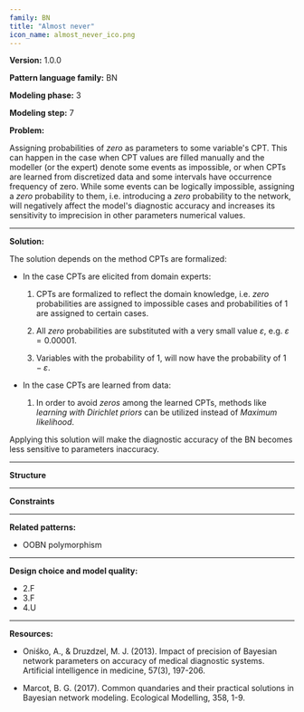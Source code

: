 ```yaml
--- 
family: BN
title: "Almost never"
icon_name: almost_never_ico.png 
--- 
```

 
**Version:** 1.0.0

**Pattern language family:** BN

**Modeling phase:** 3

**Modeling step:** 7

**Problem:**

Assigning probabilities of *zero* as parameters to some variable's CPT. This can happen in the case when CPT values are filled manually and the modeller (or the expert) denote some events as impossible, or when CPTs are learned from discretized data and some intervals have occurrence frequency of zero. While some events can be logically impossible, assigning a *zero* probability to them, i.e. introducing a *zero* probability to the network, will negatively affect the model's diagnostic accuracy and increases its sensitivity to imprecision in other parameters numerical values.

***

**Solution:**

The solution depends on the method CPTs are formalized:

- In the case CPTs are elicited from domain experts:

    1. CPTs are formalized to reflect the domain knowledge, i.e. *zero*
        probabilities are assigned to impossible cases and probabilities
        of 1 are assigned to certain cases.

    2. All *zero* probabilities are substituted with a very small value
        $\varepsilon$, e.g. $\varepsilon = 0.00001$.

    3. Variables with the probability of 1, will now have the
        probability of $1-\varepsilon$.

- In the case CPTs are learned from data:

    1. In order to avoid *zeros* among the learned CPTs, methods like
        *learning with Dirichlet priors* can be utilized instead of
        *Maximum likelihood*.

Applying this solution will make the diagnostic accuracy of the BN becomes less sensitive to parameters inaccuracy.

***

**Structure**

***

**Constraints**

***

**Related patterns:**

- OOBN polymorphism

***

**Design choice and model quality:**

- 2.F
- 3.F
- 4.U

***

**Resources:**

- Oniśko, A., & Druzdzel, M. J. (2013). Impact of precision of Bayesian network parameters on accuracy of medical diagnostic systems. Artificial intelligence in medicine, 57(3), 197-206.

- Marcot, B. G. (2017). Common quandaries and their practical solutions in Bayesian network modeling. Ecological Modelling, 358, 1-9.
